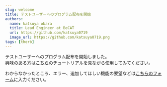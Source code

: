 ```yaml
---
slug: welcome
title: テストユーザーへのプログラム配布を開始
authors:
  name: katsuya obara
  title: Lead Engineer at BeCAT
  url: https://github.com/katsuya0719
  image_url: https://github.com/katsuya0719.png
tags: [therb]
---
```


テストユーザーへのプログラム配布を開始しました。  
興味のある方は[こちら](../../docs/intro.md)のチュートリアルを見ながら使用してみてください。  

わからなかったところ、エラー、追加してほしい機能の要望などは[こちらのフォーム](https://docs.google.com/forms/d/e/1FAIpQLSf_hwBQsHda7q7WF_2N-yyQiMSB1owK8hnQPH9IKP7tqypqOg/viewform?usp=sf_link)に入力ください。  

